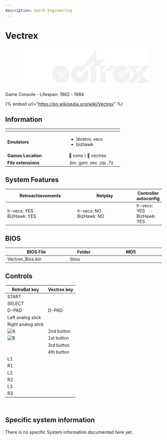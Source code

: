 ```yaml
---
description: Smith Engineering
---
```


# Vectrex

<div align="left">

<figure><picture><source srcset="https://raw.githubusercontent.com/fabricecaruso/es-theme-carbon/91d85c7849cc550b0cac4e75cb8e0923d3b61b5e/art/logos/vectrex-w.svg" media="(prefers-color-scheme: dark)"><img src="https://raw.githubusercontent.com/fabricecaruso/es-theme-carbon/52ff37c9e265587d006945a2ba695b5a962b3a3d/art/logos/vectrex.svg" alt=""></picture><figcaption></figcaption></figure>

</div>

Game Console - Lifespan: 1982 - 1984

{% embed url="https://en.wikipedia.org/wiki/Vectrex" %}

## Information

<table data-header-hidden><thead><tr><th width="184"></th><th></th><th data-hidden></th></tr></thead><tbody><tr><td><strong>Emulators</strong></td><td><ul><li>libretro: vecx</li><li>bizhawk</li></ul></td><td></td></tr><tr><td><strong>Games Location</strong></td><td><span data-gb-custom-inline data-tag="emoji" data-code="1f4c1">📁</span> roms \ <span data-gb-custom-inline data-tag="emoji" data-code="1f4c2">📂</span> vectrex</td><td></td></tr><tr><td><strong>File extensions</strong></td><td>.bin .gam .vec .zip .7z</td><td></td></tr></tbody></table>

## System Features

<table><thead><tr><th width="256">Retroachievements</th><th width="243">Netplay</th><th>Controller autoconfig</th></tr></thead><tbody><tr><td>lr-vecx: YES<br>BizHawk: YES</td><td>lr-vecx: NO<br>BizHawk: NO</td><td>lr-vecx: YES<br>BizHawk: YES</td></tr></tbody></table>

## BIOS

<table><thead><tr><th width="266">BIOS File</th><th width="140">Folder</th><th width="341">MD5</th></tr></thead><tbody><tr><td>Vectrex_Bios.bin</td><td>\bios</td><td></td></tr></tbody></table>

## Controls

| RetroBat key                                                                          | Vectrex key |
| ------------------------------------------------------------------------------------- | ----------- |
| START                                                                                 |             |
| SELECT                                                                                |             |
| D-PAD                                                                                 | D-PAD       |
| Left analog stick                                                                     |             |
| Right analog stick                                                                    |             |
| ![A](<../../../../en/.gitbook/assets/image (27).png>)                                 | 2nd button  |
| ![B](<../../../../en/.gitbook/assets/image (13).png>)                                 | 1st button  |
| <img src="../../../../en/.gitbook/assets/image (47).png" alt="" data-size="original"> | 3rd button  |
| <img src="../../../../en/.gitbook/assets/image (45).png" alt="" data-size="line">     | 4th button  |
| L1                                                                                    |             |
| R1                                                                                    |             |
| L2                                                                                    |             |
| R2                                                                                    |             |
| L3                                                                                    |             |
| R3                                                                                    |             |

<div align="left">

<figure><img src="https://i.imgur.com/t2yZvPr.png" alt=""><figcaption></figcaption></figure>

</div>

## Specific system information

There is no specific System information documented here yet.
